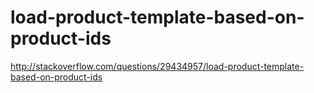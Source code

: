 # load-product-template-based-on-product-ids
http://stackoverflow.com/questions/29434957/load-product-template-based-on-product-ids
